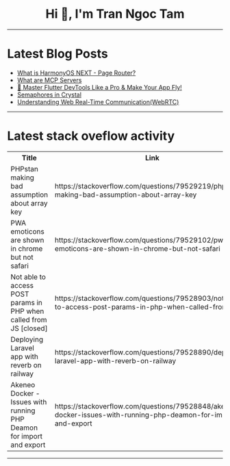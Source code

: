 <h1 align="center">Hi 👋, I'm Tran Ngoc Tam</h1>

---

# Latest Blog Posts 
<!-- BLOG-POST-LIST:START -->
- [What is HarmonyOS NEXT - Page Router?](https://dev.to/victordeng/what-is-harmonyos-next-page-router-40io)
- [What are MCP Servers](https://dev.to/krish_desai_117/what-are-mcp-servers-4m4a)
- [🚀 Master Flutter DevTools Like a Pro &amp; Make Your App Fly!](https://dev.to/pranta/master-flutter-devtools-like-a-pro-make-your-app-fly-1e6g)
- [Semaphores in Crystal](https://dev.to/mamantoha/semaphores-in-crystal-5eha)
- [Understanding Web Real-Time Communication&lpar;WebRTC&rpar;](https://dev.to/clifford_potter/understanding-web-real-time-communicationwebrtc-bn2)
<!-- BLOG-POST-LIST:END -->

---

# Latest stack oveflow activity
<table>
  <tr><th>Title</th><th>Link</th></tr>
  <!-- STACKOVERFLOW:START --><tr><td>PHPstan making bad assumption about array key</td><td>https://stackoverflow.com/questions/79529219/phpstan-making-bad-assumption-about-array-key</td></tr><tr><td>PWA emoticons are shown in chrome but not safari</td><td>https://stackoverflow.com/questions/79529102/pwa-emoticons-are-shown-in-chrome-but-not-safari</td></tr><tr><td>Not able to access POST params in PHP when called from JS [closed]</td><td>https://stackoverflow.com/questions/79528903/not-able-to-access-post-params-in-php-when-called-from-js</td></tr><tr><td>Deploying Laravel app with reverb on railway</td><td>https://stackoverflow.com/questions/79528890/deploying-laravel-app-with-reverb-on-railway</td></tr><tr><td>Akeneo Docker - Issues with running PHP Deamon for import and export</td><td>https://stackoverflow.com/questions/79528848/akeneo-docker-issues-with-running-php-deamon-for-import-and-export</td></tr><!-- STACKOVERFLOW:END -->
</table>

---


